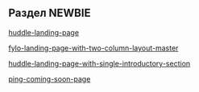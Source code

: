 ## Раздел NEWBIE
[huddle-landing-page](https://kosticyn.github.io/fontend_mentor_io/huddle-landing-page/)

[fylo-landing-page-with-two-column-layout-master](https://kosticyn.github.io/fontend_mentor_io/fylo-landing-page-with-two-column-layout-master)

[huddle-landing-page-with-single-introductory-section](https://kosticyn.github.io/fontend_mentor_io/huddle-landing-page-with-single-introductory-section/index.html)

[ping-coming-soon-page](https://kosticyn.github.io/fontend_mentor_io/huddle-landing-page-with-single-introductory-section/ping-coming-soon-page/index.html)
